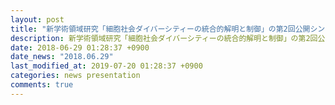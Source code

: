 ```yaml
---
layout: post
title: "新学術領域研究「細胞社会ダイバーシティーの統合的解明と制御」の第2回公開シンポジウム「臓器構築システムの解明に向けた細胞社会ダイバーシティー研究の最前線」に参加"
description: 新学術領域研究「細胞社会ダイバーシティーの統合的解明と制御」の第2回公開シンポジウム「臓器構築システムの解明に向けた細胞社会ダイバーシティー研究の最前線」に参加しました。
date: 2018-06-29 01:28:37 +0900
date_news: "2018.06.29"
last_modified_at: 2019-07-20 01:28:37 +0900
categories: news presentation
comments: true
---
```

